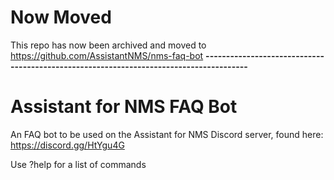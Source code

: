 # Now Moved
This repo has now been archived and moved to https://github.com/AssistantNMS/nms-faq-bot
**---------------------------------------------------------------------------------------**

# Assistant for NMS FAQ Bot
An FAQ bot to be used on the Assistant for NMS Discord server, found here: https://discord.gg/HtYgu4G

Use ?help for a list of commands
